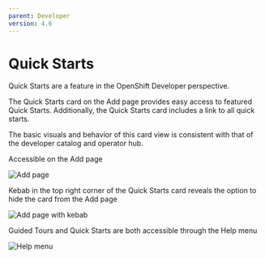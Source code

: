 ```yaml
---
parent: Developer
version: 4.6
---
```


# Quick Starts 

Quick Starts are a feature in the OpenShift Developer perspective.

The Quick Starts card on the Add page provides easy access to featured Quick Starts. Additionally, the Quick Starts card includes a link to all quick starts. 

The basic visuals and behavior of this card view is consistent with that of the developer catalog and operator hub.


Accessible on the Add page 

![Add page](img/add-page.png)


Kebab in the top right corner of the Quick Starts card reveals the option to hide the card from the Add page

![Add page with kebab](img/add-page-kebab.png)


Guided Tours and Quick Starts are both accessible through the Help menu 

![Help menu](img/help-menu.png)
